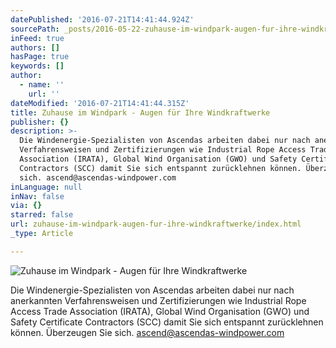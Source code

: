 ```yaml
---
datePublished: '2016-07-21T14:41:44.924Z'
sourcePath: _posts/2016-05-22-zuhause-im-windpark-augen-fur-ihre-windkraftwerke.md
inFeed: true
authors: []
hasPage: true
keywords: []
author:
  - name: ''
    url: ''
dateModified: '2016-07-21T14:41:44.315Z'
title: Zuhause im Windpark - Augen für Ihre Windkraftwerke
publisher: {}
description: >-
  Die Windenergie-Spezialisten von Ascendas arbeiten dabei nur nach anerkannten
  Verfahrensweisen und Zertifizierungen wie Industrial Rope Access Trade
  Association (IRATA), Global Wind Organisation (GWO) und Safety Certificate
  Contractors (SCC) damit Sie sich entspannt zurücklehnen können. Überzeugen Sie
  sich. ascend@ascendas-windpower.com
inLanguage: null
inNav: false
via: {}
starred: false
url: zuhause-im-windpark-augen-fur-ihre-windkraftwerke/index.html
_type: Article

---
```

![Zuhause im Windpark - Augen für Ihre Windkraftwerke](https://the-grid-user-content.s3-us-west-2.amazonaws.com/b34b0f32-5ada-4727-b4e1-0bf91694fe73.jpg)

Die Windenergie-Spezialisten von Ascendas arbeiten dabei nur nach anerkannten Verfahrensweisen und Zertifizierungen wie Industrial Rope Access Trade Association (IRATA), Global Wind Organisation (GWO) und Safety Certificate Contractors (SCC) damit Sie sich entspannt zurücklehnen können. Überzeugen Sie sich. ascend@ascendas-windpower.com